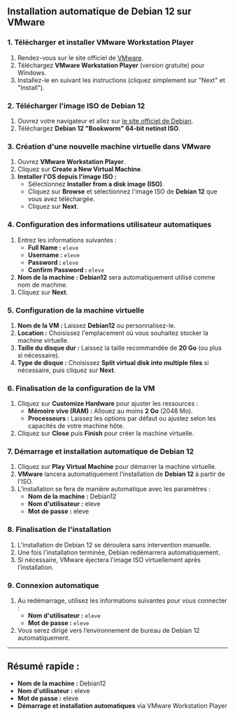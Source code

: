 ## **Installation automatique de Debian 12 sur VMware**

### **1. Télécharger et installer VMware Workstation Player**
1. Rendez-vous sur le site officiel de [VMware](https://www.vmware.com/products/workstation-player.html).
2. Téléchargez **VMware Workstation Player** (version gratuite) pour Windows.
3. Installez-le en suivant les instructions (cliquez simplement sur "Next" et "Install").

### **2. Télécharger l'image ISO de Debian 12**
1. Ouvrez votre navigateur et allez sur [le site officiel de Debian](https://www.debian.org/distrib/).
2. Téléchargez **Debian 12 "Bookworm" 64-bit netinst ISO**.

### **3. Création d'une nouvelle machine virtuelle dans VMware**
1. Ouvrez **VMware Workstation Player**.
2. Cliquez sur **Create a New Virtual Machine**.
3. **Installer l'OS depuis l'image ISO :**
   - Sélectionnez **Installer from a disk image (ISO)**.
   - Cliquez sur **Browse** et sélectionnez l'image ISO de **Debian 12** que vous avez téléchargée.
   - Cliquez sur **Next**.

### **4. Configuration des informations utilisateur automatiques**
1. Entrez les informations suivantes :
   - **Full Name :** `eleve`
   - **Username :** `eleve`
   - **Password :** `eleve`
   - **Confirm Password :** `eleve`
2. **Nom de la machine :** **Debian12** sera automatiquement utilisé comme nom de machine.
3. Cliquez sur **Next**.

### **5. Configuration de la machine virtuelle**
1. **Nom de la VM :** Laissez **Debian12** ou personnalisez-le.
2. **Location :** Choisissez l'emplacement où vous souhaitez stocker la machine virtuelle.
3. **Taille du disque dur :** Laissez la taille recommandée de **20 Go** (ou plus si nécessaire).
4. **Type de disque :** Choisissez **Split virtual disk into multiple files** si nécessaire, puis cliquez sur **Next**.

### **6. Finalisation de la configuration de la VM**
1. Cliquez sur **Customize Hardware** pour ajuster les ressources :
   - **Mémoire vive (RAM) :** Allouez au moins **2 Go** (2048 Mo).
   - **Processeurs :** Laissez les options par défaut ou ajustez selon les capacités de votre machine hôte.
2. Cliquez sur **Close** puis **Finish** pour créer la machine virtuelle.

### **7. Démarrage et installation automatique de Debian 12**
1. Cliquez sur **Play Virtual Machine** pour démarrer la machine virtuelle.
2. **VMware** lancera automatiquement l'installation de **Debian 12** à partir de l'ISO.
3. L’installation se fera de manière automatique avec les paramètres :
   - **Nom de la machine :** Debian12
   - **Nom d'utilisateur :** eleve
   - **Mot de passe :** eleve

### **8. Finalisation de l'installation**
1. L’installation de Debian 12 se déroulera sans intervention manuelle.
2. Une fois l'installation terminée, Debian redémarrera automatiquement.
3. Si nécessaire, VMware éjectera l'image ISO virtuellement après l’installation.

### **9. Connexion automatique**
1. Au redémarrage, utilisez les informations suivantes pour vous connecter :
   - **Nom d'utilisateur :** `eleve`
   - **Mot de passe :** `eleve`
2. Vous serez dirigé vers l’environnement de bureau de Debian 12 automatiquement.

---

## **Résumé rapide :**

- **Nom de la machine :** Debian12
- **Nom d'utilisateur :** eleve
- **Mot de passe :** eleve
- **Démarrage et installation automatiques** via VMware Workstation Player
